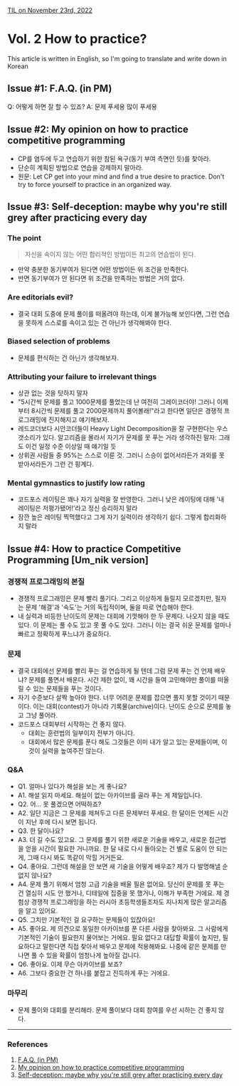 [TIL on November 23rd, 2022](../../TIL/2022/11/11-23-2022.md)
# **Vol. 2 How to practice?**
This article is written in English, so I'm going to translate and write down in Korean

## Issue #1: F.A.Q. (in PM)
Q: 어떻게 하면 잘 할 수 있죠?
A: 문제 푸세용 많이 푸세용

## Issue #2: My opinion on how to practice competitive programming
- CP를 염두에 두고 연습하기 위한 참된 욕구(동기 부여 측면인 듯)를 찾아라.
- 단순히 계획된 방법으로 연습을 강제하지 말아라.
- 원문: Let CP get into your mind and find a true desire to practice. Don't try to force yourself to practice in an organized way.

## Issue #3: Self-deception: maybe why you're still grey after practicing every day
### The point
> 자신을 속이지 않는 어떤 합리적인 방법이든 최고의 연습법이 된다.
- 만약 충분한 동기부여가 된다면 어떤 방법이든 위 조건을 만족한다.
- 반면 동기부여가 안 된다면 위 조건을 만족하는 방법은 거의 없다.

### Are editorials evil?
- 결국 대회 도중에 문제 풀이를 떠올려야 하는데, 이게 불가능해 보인다면, 그런 연습을 못하게 스스로를 속이고 있는 건 아닌가 생각해봐야 한다.

### Biased selection of problems
- 문제를 편식하는 건 아닌가 생각해보자.

### Attributing your failure to irrelevant things
- 상관 없는 것을 탓하지 말자
- "5시간씩 문제를 풀고 1000문제를 풀었는데 난 여전히 그레이코더야! 그러니 이제부터 8시간씩 문제를 풀고 2000문제까지 풀어볼래!"라고 한다면 일단은 경쟁적 프로그래밍에 진지해지고 얘기해보자.
- 레드코더보다 시안코더들이 Heavy Light Decomposition을 잘 구현한다는 우스갯소리가 있다. 알고리즘을 몰라서 자기가 문제를 못 푸는 거라 생각하진 말자: 그래도 이건 일정 수준 이상일 때 얘기일 듯
- 상위권 사람들 중 95%는 스스로 이룬 것. 그러니 스승이 없어서라든가 과외를 못 받아서라든가 그런 건 핑계다.

### Mental gymnastics to justify low rating
- 코드포스 레이팅은 꽤나 자기 실력을 잘 반영한다. 그러니 낮은 레이팅에 대해 '내 레이팅은 저평가됐어!'라고 정신 승리하지 말라
- 잠깐 높은 레이팅 찍먹했다고 그게 자기 실력이라 생각하기 쉽다. 그렇게 합리화하지 말라

## Issue #4: How to practice Competitive Programming [Um_nik version]
### 경쟁적 프로그래밍의 본질
- 경쟁적 프로그래밍은 문제 빨리 풀기다. 그리고 이상하게 들릴지 모르겠지만, 필자는 문제 '해결'과 '속도'는 거의 독립적이며, 둘을 따로 연습해야 한다.
- 내 실력과 비등한 난이도의 문제는 대회에 기껏해야 한 두 문제다. 나오지 않을 때도 있다. 이 문제는 풀 수도 있고 못 풀 수도 있다. 그러니 이는 결국 쉬운 문제를 얼마나 빠르고 정확하게 푸느냐가 중요하다.

### 문제
- 결국 대회에선 문제를 빨리 푸는 걸 연습하게 될 텐데 그럼 문제 푸는 건 언제 배우냐? 문제를 풀면서 배운다. 시간 제한 없이, 꽤 시간을 들여 고민해야만 풀이를 떠올릴 수 있는 문제들을 푸는 것이다.
- 자기 수준보다 살짝 높아야 한다. 너무 어려운 문제를 잡으면 풀지 못할 것이기 때문이다. 이는 대회(contest)가 아니라 기록물(archive)이다. 난이도 순으로 문제를 놓고 그냥 풀어라.
- 코드포스 대회부터 시작하는 건 좋지 않다.
  * 대회는 훈련법의 일부이지 전부가 아니다.
  * 대회에서 많은 문제를 푼다 해도 그것들은 이미 내가 알고 있는 문제들이며, 이것이 실력을 높여주진 않는다.

### Q&A
- Q1. 얼마나 있다가 해설을 보는 게 좋나요?
- A1. 해설 읽지 마세요. 해설이 없는 아카이브를 골라 푸는 게 제일입니다.
- Q2. 어... 못 풀겠으면 어떡하죠?
- A2. 일단 지금은 그 문제를 제쳐두고 다른 문제부터 푸세요. 한 달이든 언제든 시간이 지난 후에 다시 보면 됩니다.
- Q3. 한 달이나요?
- A3. 더 길 수도 있고요. 그 문제를 풀기 위한 새로운 기술을 배우고, 새로운 접근법을 얻을 시간이 필요한 거니까요. 한 달 내로 다시 돌아오는 건 별로 도움이 안 되는 게, 그때 다시 봐도 똑같이 막힐 거거든요.
- Q4. 좋아요. 그런데 해설을 안 보면 새 기술을 어떻게 배우죠? 제가 다 발명해낼 순 없지 않나요?
- A4. 문제 풀기 위해서 엄청 고급 기술을 배울 필욘 없어요. 당신이 문제를 못 푸는 건 열심히 시도 안 했거나, 디테일에 집중을 못 했거나, 이해가 부족한 거에요. 제 경험상 경쟁적 프로그래밍을 하는 러시아 초등학생들조차도 지나치게 많은 알고리즘을 알고 있어요.
- Q5. 그치만 기본적인 걸 요구하는 문제들이 있잖아요!
- A5. 좋아요. 제 의견으로 동일한 아카이브를 푼 다른 사람을 찾아봐요. 그 사람에게 기본적인 기술이 필요한지 물어보는 거에요. 필요 없다고 대답할 확률이 높지만, 필요하다고 말한다면 직접 찾아서 배우고 문제에 적용해봐요. 나중에 같은 문제를 만나면 풀 수 있을 확률이 엄청나게 높아질 겁니다.
- Q6. 좋아요. 이제 무슨 아카이브를 보죠?
- A6. 그보다 중요한 건 하나를 붙잡고 진득하게 푸는 거에요.

### 마무리
- 문제 풀이와 대회를 분리해라. 문제 풀이보다 대회 참여를 우선 시하는 건 좋지 않다.


___

### References
1. [F.A.Q. (in PM)](https://codeforces.com/blog/entry/62730)
2. [My opinion on how to practice competitive programming](https://codeforces.com/blog/entry/91114)
3. [Self-deception: maybe why you're still grey after practicing every day](https://codeforces.com/blog/entry/98621)